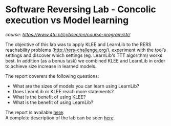 # Software Reversing Lab - Concolic execution vs Model learning
*course: https://www.4tu.nl/cybsec/en/course-program/str/*

The objective of this lab was to apply KLEE and LearnLib to the RERS reachability problems (http://rers-challenge.org/), experiment with the tool’s settings and discover which settings (eg. LearnLib's TTT algorithm) works best. In addition (as a bonus task) we combined KLEE and LearnLib in order to achieve size increase in learned models.

The report coverers the following questions:

* What are the sizes of models you can learn using LearnLib?
* Does LearnLib or KLEE reach more statements? 
* What is the benefit of using KLEE? 
* What is the benefit of using LearnLib? 


The report is available [here](concolic-learning-assignment.pdf).   
A complete description of the lab can be seen [here](Learning/Assignment2.md).


